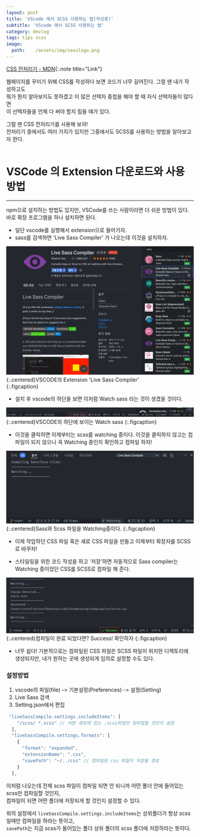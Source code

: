 ```yaml
---
layout: post
title: 'VScode 에서 SCSS 사용하는 법(작성중)'
subtitle: 'VScode 에서 SCSS 사용하는 법'
category: devlog
tags: tips scss
image:
  path:    /assets/img/sasslogo.png
---
```

[CSS 전처리기 - MDN]:(https://developer.mozilla.org/ko/docs/Glossary/CSS_preprocessor)
[CSS 전처리기 - MDN]{:.note title="Link"}  

웹페이지를 꾸미기 위해 CSS를 작성하다 보면 코드가 너무 길어진다. 그럴 땐 내가 작성하고도  
뭐가 뭔지 알아보지도 못하겠고 이 많은 선택자 중첩을 해야 할 때 자식 선택자들이 많다면  
이 선택자들을 언제 다 써야 할지 힘들 때가 있다.  

그럴 땐 CSS 전처리기를 사용해 보자!  
전처리기 중에서도 여러 가지가 있지만 그중에서도 SCSS를 사용하는 방법을 알아보고자 한다.  
<br>  


<!-- more -->


# VSCode 의 Extension 다운로드와 사용방법  
---  
npm으로 설치하는 방법도 있지만, VSCode를 쓰는 사람이라면 더 쉬운 방법이 있다.  
바로 확장 프로그램을 하나 설치하면 된다.  

* 일단 vscode를 실행해서 extension으로 들어가자.  
* sass를 검색하면 'Live Sass Compiler' 가 나오는데 이것을 설치하자.  

![vscodescss1](/assets/img/tips/2022-01-20-vscode-scss/2022-01-20-vscode-scss1.png){:.centered}VSCODE의 Extension 'Live Sass Compiler'  
{:.figcaption}  

* 설치 후 vscode의 하단을 보면 이처럼 Watch sass 라는 것이 생겼을 것이다.  

![vscodescss2](/assets/img/tips/2022-01-20-vscode-scss/2022-01-20-vscode-scss2.png){:.centered}VSCODE의 하단에 보이는 Watch sass
{:.figcaption}  

* 이것을 클릭하면 이제부터는 scss를 watching 중이다. 이것을 클릭하지 않고는 컴파일이 되지 않으니
꼭 Watching 중인지 확인하고 컴파일 하자!

![vscodescss3](/assets/img/tips/2022-01-20-vscode-scss/2022-01-20-vscode-scss3.png){:.centered}Sass와 Scss 파일을 Watching중이다.
{:.figcaption}  

* 이제 작업하던 CSS 파일 혹은 새로 CSS 파일을 만들고 이제부터 확장자를 SCSS로 바꾸자!

* 스타일링을 위한 코드 작성을 하고 '저장'하면 자동적으로 Sass compiler는 Watching 중이었던 CSS를 SCSS로 컴파일 해 준다.

![vscodescss3](/assets/img/tips/2022-01-20-vscode-scss/2022-01-20-vscode-scss4.png){:.centered}컴파일이 완료 되었다면? Success! 확인하자
{:.figcaption}  

* 너무 쉽다! 기본적으로는 컴파일된 CSS 파일은 SCSS 파일이 위치한 디렉토리에 생성되지만,
내가 원하는 곳에 생성되게 임의로 설정할 수도 있다.

### 설정방법  

1. vscode의 파일(file) -> 기본설정(Preferences) -> 설정(Setting)
2. Live Sass 검색
3. Setting.json에서 편집  

```js
 "liveSassCompile.settings.includeItems": [
    "/scss/ *.scss" // 어떤 경로에 있는 .scss파일만 컴파일할 것인지 설정
  ],
  "liveSassCompile.settings.formats": [
    {
      "format": "expanded",
      "extensionName": ".css",
      "savePath": "~/../css" // 컴파일된 css 파일이 저장될 경로
    }
  ],
```
이처럼 나오는데 전체 scss 파일이 컴파일 되면 안 되니까 어떤 폴더 안에 들어있는 scss만 컴파일할 것인지,  
컴파일이 되면 어떤 폴더에 저장되게 할 것인지 설정할 수 있다.  

위의 설정에서 `liveSassCompile.settings.includeItems`는 상위폴더가 항상 scss일때만 컴파일을 하라는 뜻이고,  
`savePath`는 지금 scss가 들어있는 폴더 상위 폴더의 scss 폴더에 저장하라는 뜻이다.